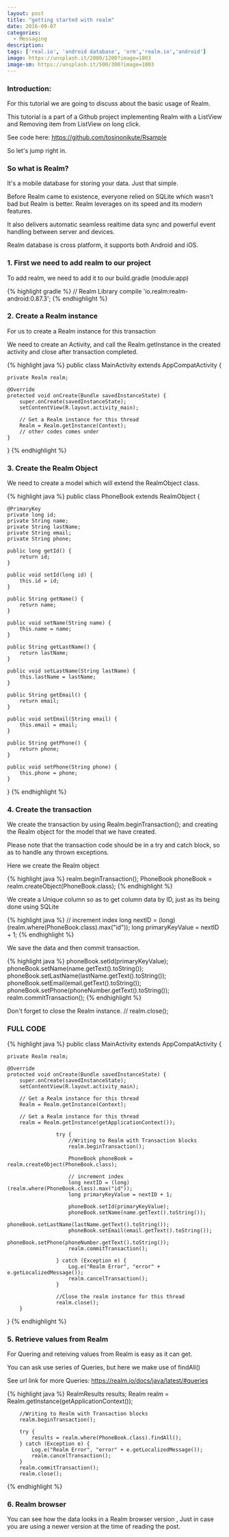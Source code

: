 ```yaml
---
layout: post
title: "getting started with realm"
date: 2016-09-07
categories:
  - Messaging
description: 
tags: ['real.io', 'android database', 'orm','realm.io','android']
image: https://unsplash.it/2000/1200?image=1003
image-sm: https://unsplash.it/500/300?image=1003
---
```


### Introduction:

For this tutorial we are going to discuss about the basic usage of Realm.

This tutorial is a part of a Github project implementing Realm with a ListView and Removing item from ListView on long click.

See code here: <a target="_blank" href="https://github.com/tosinonikute/Rsample">https://github.com/tosinonikute/Rsample</a>

So let's jump right in.


### So what is Realm?

It's a mobile database for storing your data. Just that simple.

Before Realm came to existence, everyone relied on SQLite which wasn't bad but Realm is better.  Realm leverages on its speed and its modern features.

It also delivers automatic seamless realtime data sync and powerful event handling between server and devices.

Realm database is cross platform, it supports both Android and iOS.


### 1. First we need to add realm to our project

To add realm, we need to add it to our build.gradle (module:app)

{% highlight gradle %}
// Realm Library
compile 'io.realm:realm-android:0.87.3';
{% endhighlight %}

### 2. Create a Realm instance

For us to create a Realm instance for this transaction

We need to create an Activity, and call the Realm.getInstance in the created activity and close after transaction completed.

{% highlight java %}
public class MainActivity extends AppCompatActivity {

    private Realm realm;
    
    @Override
    protected void onCreate(Bundle savedInstanceState) {
        super.onCreate(savedInstanceState);
        setContentView(R.layout.activity_main);
        
        // Get a Realm instance for this thread
        Realm = Realm.getInstance(Context);
        // other codes comes under
    }
}
{% endhighlight %}



### 3. Create the Realm Object

We need to create a model which will extend the RealmObject class.

{% highlight java %}
public class PhoneBook extends RealmObject {

    @PrimaryKey
    private long id;
    private String name;
    private String lastName;
    private String email;
    private String phone;

    public long getId() {
        return id;
    }

    public void setId(long id) {
        this.id = id;
    }

    public String getName() {
        return name;
    }

    public void setName(String name) {
        this.name = name;
    }

    public String getLastName() {
        return lastName;
    }

    public void setLastName(String lastName) {
        this.lastName = lastName;
    }

    public String getEmail() {
        return email;
    }

    public void setEmail(String email) {
        this.email = email;
    }

    public String getPhone() {
        return phone;
    }

    public void setPhone(String phone) {
        this.phone = phone;
    }
}
{% endhighlight %}


### 4. Create the transaction

We create the transaction by using Realm.beginTransaction(); and creating the Realm object for the model that we have created.

Please note that the transaction code should be in a try and catch block, so as to handle any thrown exceptions.

Here we create the Realm object

{% highlight java %}
realm.beginTransaction();
PhoneBook phoneBook = realm.createObject(PhoneBook.class);
{% endhighlight %}


We create a Unique column so as to get column data by ID, just as its being done using SQLite

{% highlight java %}
// increment index
long nextID = (long) (realm.where(PhoneBook.class).max("id"));
long primaryKeyValue = nextID + 1;
{% endhighlight %}


We save the data and then commit transaction.

{% highlight java %}
phoneBook.setId(primaryKeyValue);
phoneBook.setName(name.getText().toString());
phoneBook.setLastName(lastName.getText().toString());
phoneBook.setEmail(email.getText().toString());
phoneBook.setPhone(phoneNumber.getText().toString());
realm.commitTransaction();
{% endhighlight %}


Don't forget to close the Realm instance.
// realm.close();

### FULL CODE

{% highlight java %}
public class MainActivity extends AppCompatActivity {

    private Realm realm;
    
    @Override
    protected void onCreate(Bundle savedInstanceState) {
        super.onCreate(savedInstanceState);
        setContentView(R.layout.activity_main);
        
        // Get a Realm instance for this thread
        Realm = Realm.getInstance(Context);

        // Get a Realm instance for this thread
        realm = Realm.getInstance(getApplicationContext());

                    try {
                        //Writing to Realm with Transaction blocks
                        realm.beginTransaction();

                        PhoneBook phoneBook = realm.createObject(PhoneBook.class);

                        // increment index
                        long nextID = (long) (realm.where(PhoneBook.class).max("id"));
                        long primaryKeyValue = nextID + 1;

                        phoneBook.setId(primaryKeyValue);
                        phoneBook.setName(name.getText().toString());
                        phoneBook.setLastName(lastName.getText().toString());
                        phoneBook.setEmail(email.getText().toString());
                        phoneBook.setPhone(phoneNumber.getText().toString());
                        realm.commitTransaction();

                    } catch (Exception e) {
                        Log.e("Realm Error", "error" + e.getLocalizedMessage());
                        realm.cancelTransaction();
                    }

                    //Close the realm instance for this thread
                    realm.close();
        }
}
{% endhighlight %}



### 5. Retrieve values from Realm

For Quering and reteiving values from Realm is easy as it can get.

You can ask use series of Queries, but here we make use of findAll()

See url link for more Queries: <a target="_blank" href="https://realm.io/docs/java/latest/#queries">https://realm.io/docs/java/latest/#queries</a>

{% highlight java %}
        RealmResults<PhoneBook> results;
        Realm realm = Realm.getInstance(getApplicationContext());

        //Writing to Realm with Transaction blocks
        realm.beginTransaction();

        try {
            results = realm.where(PhoneBook.class).findAll();
        } catch (Exception e) {
            Log.e("Realm Error", "error" + e.getLocalizedMessage());
            realm.cancelTransaction();
        }
        realm.commitTransaction();
        realm.close();
{% endhighlight %}



### 6. Realm browser

You can see how the data looks in a Realm browser version , Just in case you are using a newer version at the time of reading the post.




